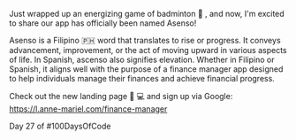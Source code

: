 Just wrapped up an energizing game of badminton 🏸 , and now, I'm excited to share our app has officially been named Asenso!  
  
Asenso is a Filipino 🇵🇭 word that translates to rise or progress. It conveys advancement, improvement, or the act of moving upward in various aspects of life. In Spanish, ascenso also signifies elevation. Whether in Filipino or Spanish, it aligns well with the purpose of a finance manager app designed to help individuals manage their finances and achieve financial progress.  
  
Check out the new landing page 📱 💻 and sign up via Google:  
https://l.anne-mariel.com/finance-manager
  
Day 27 of #100DaysOfCode